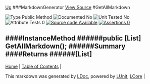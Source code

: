 [Up](MarkdownGenerator.md)
###MarkdownGenerator
[View Source](../Markdown/MarkdownGenerator.cs)
#GetAllMarkdown

![Type Public Method](http://b.repl.ca/v1/Type-Public%20Method-lightgrey.png "") ![Documented No](http://b.repl.ca/v1/Documented-No-red.png "") ![Unit Tested No](http://b.repl.ca/v1/Unit%20Tested-No-lightgrey.png "") ![Attribute Tests 0](http://b.repl.ca/v1/Attribute%20Tests-0-lightgrey.png "") [![Source code Available](http://b.repl.ca/v1/Source%20code-Available-brightgreen.png "")](../Markdown/MarkdownGenerator.cs) [![Assertions 0](http://b.repl.ca/v1/Assertions-0-brightgreen.png "")](../Markdown/MarkdownGenerator.cs)

####InstanceMethod
######public [List<GitHubMarkdown>] GetAllMarkdown();
######Summary
####Returns
######[List<GitHubMarkdown>]
---

[Home](../../README.md) | [Table of Contents](../../TableOfContents.md) | 


This markdown was generated by [LDoc](https://github.com/CodeSingularity/LDoc), powered by [LUnit](https://github.com/CodeSingularity/LUnit), [LCore](https://github.com/CodeSingularity/LCore) | 

